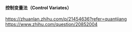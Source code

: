 
#### 控制变量法（Control Variates）
https://zhuanlan.zhihu.com/p/21454636?refer=quantjiang  
https://www.zhihu.com/question/20852004  
